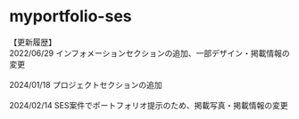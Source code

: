 # myportfolio-ses
【更新履歴】<br>
2022/06/29
インフォメーションセクションの追加、一部デザイン・掲載情報の変更<br>
<br>
2024/01/18
プロジェクトセクションの追加<br>
<br>
2024/02/14
SES案件でポートフォリオ提示のため、掲載写真・掲載情報の変更
